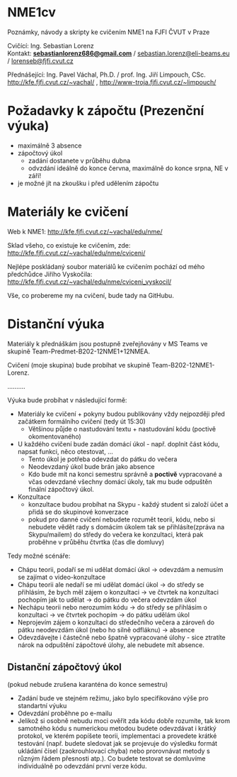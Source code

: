 # NME1cv
Poznámky, návody a skripty ke cvičením NME1 na FJFI ČVUT v Praze  

Cvičící: Ing. Sebastian Lorenz  
Kontakt: **sebastianlorenz686@gmail.com** / sebastian.lorenz@eli-beams.eu / lorenseb@fjfi.cvut.cz  

Přednášející: Ing. Pavel Váchal, Ph.D. / prof. Ing. Jiří Limpouch, CSc.  
http://kfe.fjfi.cvut.cz/~vachal/ , http://www-troja.fjfi.cvut.cz/~limpouch/  

# Požadavky k zápočtu  (Prezenční výuka)
* maximálně 3 absence
* zápočtový úkol
  * zadání dostanete v průběhu dubna
  * odvzdání ideálně do konce června, maximálně do konce srpna, NE v září!
* je možné jít na zkoušku i před udělením zápočtu

# Materiály ke cvičení
Web k NME1:
http://kfe.fjfi.cvut.cz/~vachal/edu/nme/

Sklad všeho, co existuje ke cvičením, zde:  
http://kfe.fjfi.cvut.cz/~vachal/edu/nme/cviceni/

Nejlépe poskládaný soubor materiálů ke cvičením pochází od mého předchůdce Jiřího Vyskočila:  
http://kfe.fjfi.cvut.cz/~vachal/edu/nme/cviceni_vyskocil/

Vše, co probereme my na cvičení, bude tady na GitHubu.

# Distanční výuka
Materiály k přednáškám jsou postupně zveřejňovány v MS Teams ve skupině Team-Predmet-B202-12NME1+12NMEA. 

Cvičení (moje skupina) bude probíhat ve skupině Team-B202-12NME1-Lorenz.

..........

Výuka bude probíhat v následující formě:
* Materiály ke cvičení + pokyny budou publikovány vždy nejpozději před začátkem formálního cvičení (tedy út 15:30)
  * Většinou půjde o nastudování textu + nastudování kódu (poctivě okomentovaného)
* U každého cvičení bude zadán domácí úkol - např. doplnit část kódu, napsat funkci, něco otestovat, ...
  * Tento úkol je potřeba odevzdat do pátku do večera
  * Neodevzdaný úkol bude brán jako absence
  * Kdo bude mít na konci semestru správně a **poctivě** vypracované a včas odevzdané všechny domácí úkoly, tak mu bude odpuštěn finální zápočtový úkol.
* Konzultace
  * konzultace budou probíhat na Skypu - každý student si založí účet a přidá se do skupinové konverzace
  * pokud pro danné cvičení nebudete rozumět teorii, kódu, nebo si nebudete vědět rady s domácím úkolem tak se přihlásíte(zpráva na Skypu/mailem) do středy do večera ke konzultaci, která pak proběhne v průběhu čtvrtka (čas dle domluvy)
  
Tedy možné scénáře:
* Chápu teorii, podaří se mi udělat domácí úkol -> odevzdám a nemusím se zajímat o video-konzultace
* Chápu teorii ale nedaří se mi udělat domácí úkol -> do středy se přihlásím, že bych měl zájem o konzultaci -> ve čtvrtek na konzultaci pochopím jak to udělat -> do pátku do večera odevzdám úkol
* Nechápu teorii nebo nerozumím kódu -> do středy se přihlásím o konzultaci -> ve čtvrtek pochopím -> do pátku udělám úkol
* Neprojevím zájem o konzultaci do středečního večera a zároveň do pátku neodevzdám úkol (nebo ho silně odfláknu) -> absence
* Odevzdávejte i částečně nebo špatně vypracované úlohy - sice ztratíte nárok na odpuštění zápočtové úlohy, ale nebudete mít absence.

## Distanční zápočtový úkol
(pokud nebude zrušena karanténa do konce semestru)
* Zadání bude ve stejném režimu, jako bylo specifikováno výše pro standartní výuku
* Odevzdání proběhne po e-mailu
* Jelikož si osobně nebudu moci ověřit zda kódu dobře rozumíte, tak krom samotného kódu s numerickou metodou budete odevzdávat i krátký protokol, ve kterém popíšete teorii, implementaci a provedete krátké testování (např. budete sledovat jak se projevuje do výsledku formát ukládání čísel (zaokrouhlovací chyba) nebo prorovnávat metody s různým řádem přesnosti atp.). Co budete testovat se domluvíme individuálně po odevzdání první verze kódu.
